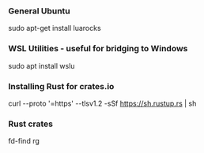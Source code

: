 ### General Ubuntu
sudo apt-get install luarocks

### WSL Utilities - useful for bridging to Windows
sudo apt install wslu

### Installing Rust for crates.io  
curl --proto '=https' --tlsv1.2 -sSf https://sh.rustup.rs | sh

### Rust crates
fd-find
rg



